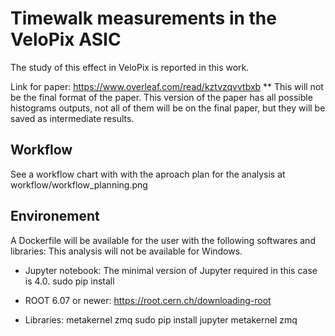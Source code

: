 # Timewalk measurements in the VeloPix ASIC
The study of this effect in VeloPix is reported in this work.

Link for paper:
https://www.overleaf.com/read/kztvzqvvtbxb
** This will not be the final format of the paper. This version of the paper has all possible histograms outputs, not all of them will be on the final paper, but they will be saved as intermediate results. 


## Workflow
See a workflow chart with with the aproach plan for the analysis at workflow/workflow_planning.png

## Environement
A Dockerfile will be available for the user with the following softwares and libraries:
This analysis will not be available for Windows.

- Jupyter notebook:
  The minimal version of Jupyter required in this case is 4.0.
  sudo pip install

- ROOT 6.07 or newer:
  https://root.cern.ch/downloading-root

- Libraries: metakernel zmq
  sudo pip install jupyter metakernel zmq
  
